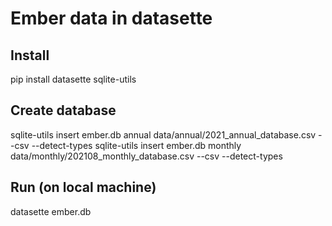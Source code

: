 # Ember data in datasette

## Install

pip install datasette sqlite-utils

## Create database

sqlite-utils insert ember.db annual data/annual/2021_annual_database.csv --csv  --detect-types
sqlite-utils insert ember.db monthly data/monthly/202108_monthly_database.csv --csv --detect-types

## Run (on local machine)

datasette ember.db
